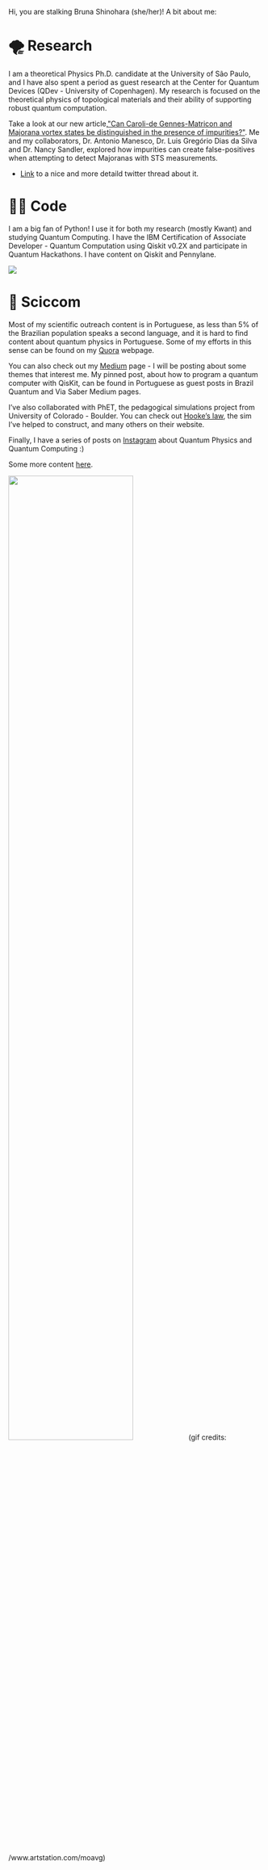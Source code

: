Hi, you are stalking Bruna Shinohara (she/her)! A bit about me:

# :tornado: Research

I am a theoretical Physics Ph.D. candidate at the University of São Paulo, and I have also spent a period as guest research at the Center for Quantum Devices (QDev - University of Copenhagen). My research is focused on the theoretical physics of topological materials and their ability of supporting robust quantum computation.

Take a look at our new article,["Can Caroli-de Gennes-Matricon and Majorana vortex states be distinguished in the presence of impurities?"](https://arxiv.org/abs/2204.05078). Me and my collaborators, Dr. Antonio Manesco, Dr. Luis Gregório Dias da Silva and Dr. Nancy Sandler, explored how impurities can create  false-positives when attempting to detect Majoranas with STS 
measurements.

+ [Link](https://lnkd.in/dNnar6Us) to a nice and more detaild twitter thread about it.
 

# :woman_technologist: Code

I am a big fan of Python! I use it for both my research (mostly Kwant) and studying Quantum Computing. I have the IBM Certification of Associate Developer - Quantum Computation using Qiskit v0.2X and participate in Quantum Hackathons. I have content on Qiskit and Pennylane.

![](https://github-readme-stats.vercel.app/api?username=smendoncabruna&show_icons=true&theme=onedark)

# :speech_balloon:  Sciccom

Most of my scientific outreach content is in Portuguese, as less than 5% of the Brazilian population speaks a second language, and it is hard to find content about quantum physics in Portuguese. Some of my efforts in this sense can be found on my [Quora](https://pt.quora.com/profile/Bruna-Shinohara) webpage.

You can also check out my [Medium](https://smendoncabruna.medium.com/) page - I will be posting about some themes that interest me. 
My pinned post, about how to program a quantum computer with QisKit, can be found in Portuguese as guest posts in Brazil Quantum and Via Saber Medium pages.

I’ve also collaborated with PhET, the pedagogical simulations project from University of Colorado - Boulder. 
You can check out  [Hooke’s law](https://phet.colorado.edu/pt/simulation/hookes-law), the sim I’ve helped to construct, and many others on their website.

Finally, I have a series of posts on [Instagram](https://www.instagram.com/shinossaura/guide/quantum-computing/17894358713238382/?utm_source=ig_embed&ig_rid=10567a83-a6a7-40a1-a6b4-8c1db3bf5b6f) about Quantum Physics and Quantum Computing :)

Some more content [here](https://www.youtube.com/playlist?list=PLGbyiZHEvhHUN_TPikMb5Kcdj1TFWtT_A).

<img src="https://i.imgur.com/FDtsVRN.gif" width="70%" height="70%"/>
(gif credits: /www.artstation.com/moavg)

